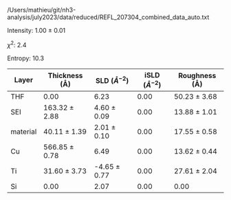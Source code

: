 /Users/mathieu/git/nh3-analysis/july2023/data/reduced/REFL_207304_combined_data_auto.txt

Intensity: 1.00 ± 0.01

$\chi^2$:  2.4

Entropy: 10.3

| Layer | Thickness (Å) | SLD ($Å^{-2}$) | iSLD ($Å^{-2}$) | Roughness (Å) |
| --- | --- | --- | --- | --- |
|                  THF | 0.00 | 6.23 | 0.00 | 50.23 ± 3.68 |
|                  SEI | 163.32 ± 2.88 | 4.60 ± 0.09 | 0.00 | 13.88 ± 1.01 |
|             material | 40.11 ± 1.39 | 2.01 ± 0.10 | 0.00 | 17.55 ± 0.58 |
|                   Cu | 566.85 ± 0.78 | 6.49 | 0.00 | 13.62 ± 0.44 |
|                   Ti | 31.60 ± 3.73 | -4.65 ± 0.77 | 0.00 | 27.61 ± 2.04 |
|                   Si | 0.00 | 2.07 | 0.00 | 0.00 |
